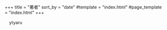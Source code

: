 +++
title = "著者"
sort_by = "date"
#template = "index.html"
#page_template = "index.html"
+++

　ytyaru

